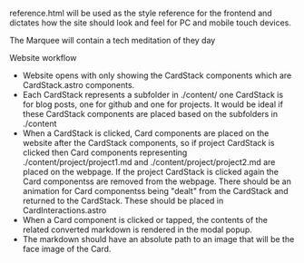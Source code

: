 reference.html will be used as the style reference for the frontend and dictates how the site should look and feel for PC and mobile touch devices.


The Marquee will contain a tech meditation of they day

Website workflow
- Website opens with only showing the CardStack components which are CardStack.astro components.
- Each CardStack represents a subfolder in ./content/ one CardStack is for blog posts, one for github and one for projects. It would be ideal if these CardStack components are placed based on the subfolders in ./content 
- When a CardStack is clicked, Card components are placed on the website after the CardStack components, so if project CardStack is clicked then Card components representing ./content/project/project1.md and ./content/project/project2.md are placed on the webpage. If the project CardStack is clicked again the Card componentss are removed from the webpage. There should be an animation for Card componentss being "dealt" from the CardStack and returned to the CardStack. These should be placed in CardInteractions.astro
- When a Card component is clicked or tapped, the contents of the related converted markdown is rendered in the modal popup.
- The markdown should have an absolute path to an image that will be the face image of the Card.